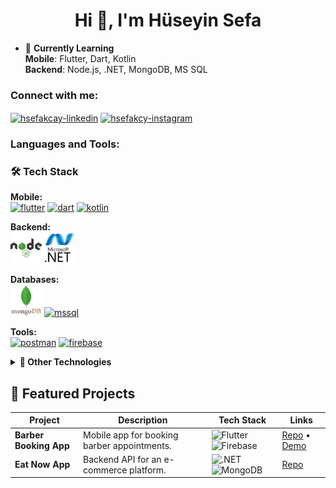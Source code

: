 <h1 align="center">Hi 👋, I'm Hüseyin Sefa</h1>

- 🌱 **Currently Learning**  
  **Mobile**: Flutter, Dart, Kotlin  
  **Backend**: Node.js, .NET, MongoDB, MS SQL

<h3 align="left">Connect with me:</h3>
<p align="left">
<a href="https://linkedin.com/in/hsefakcay" target="blank"><img align="center" src="https://raw.githubusercontent.com/rahuldkjain/github-profile-readme-generator/master/src/images/icons/Social/linked-in-alt.svg" alt="hsefakcay-linkedin" height="30" width="40" /></a>
<a href="https://instagram.com/hsefakcy" target="blank"><img align="center" src="https://raw.githubusercontent.com/rahuldkjain/github-profile-readme-generator/master/src/images/icons/Social/instagram.svg" alt="hsefakcy-instagram" height="30" width="40" /></a>
</p>

<h3 align="left">Languages and Tools:</h3>

### 🛠️ Tech Stack
<p align="left">
  <!-- Mobile Development -->
  <strong>Mobile:</strong><br>
  <a href="https://flutter.dev" target="_blank" rel="noreferrer"><img src="https://www.vectorlogo.zone/logos/flutterio/flutterio-icon.svg" alt="flutter" width="40" height="40"/></a>
  <a href="https://dart.dev" target="_blank" rel="noreferrer"><img src="https://www.vectorlogo.zone/logos/dartlang/dartlang-icon.svg" alt="dart" width="40" height="40"/></a>
  <a href="https://kotlinlang.org" target="_blank" rel="noreferrer"><img src="https://www.vectorlogo.zone/logos/kotlinlang/kotlinlang-icon.svg" alt="kotlin" width="40" height="40"/></a>

  <!-- Backend -->
  <strong>Backend:</strong><br>
  <a href="https://nodejs.org" target="_blank" rel="noreferrer"><img src="https://raw.githubusercontent.com/devicons/devicon/master/icons/nodejs/nodejs-original-wordmark.svg" alt="nodejs" width="50" height="50"/></a>
  <a href="https://dotnet.microsoft.com/" target="_blank" rel="noreferrer"><img src="https://raw.githubusercontent.com/devicons/devicon/master/icons/dot-net/dot-net-original-wordmark.svg" alt="dotnet" width="50" height="50"/></a>

  <!-- Databases -->
  <strong>Databases:</strong><br>
  <a href="https://www.mongodb.com/" target="_blank" rel="noreferrer"><img src="https://raw.githubusercontent.com/devicons/devicon/master/icons/mongodb/mongodb-original-wordmark.svg" alt="mongodb" width="50" height="50"/></a>
  <a href="https://www.microsoft.com/en-us/sql-server" target="_blank" rel="noreferrer"><img src="https://www.svgrepo.com/show/303229/microsoft-sql-server-logo.svg" alt="mssql" width="40" height="40"/></a>

  <!-- Tools -->
  <strong>Tools:</strong><br>
  <a href="https://postman.com" target="_blank" rel="noreferrer"><img src="https://www.vectorlogo.zone/logos/getpostman/getpostman-icon.svg" alt="postman" width="40" height="40"/></a>
  <a href="https://firebase.google.com/" target="_blank" rel="noreferrer"><img src="https://www.vectorlogo.zone/logos/firebase/firebase-icon.svg" alt="firebase" width="40" height="40"/></a>
</p>

<!-- Diğer Teknolojiler -->
<details>
  <summary><b>🎨 Other Technologies</b></summary>
  <p align="left">
    <a href="https://www.w3.org/html/" target="_blank" rel="noreferrer"><img src="https://raw.githubusercontent.com/devicons/devicon/master/icons/html5/html5-original-wordmark.svg" alt="html5" width="40" height="40"/></a>
    <a href="https://www.w3schools.com/css/" target="_blank" rel="noreferrer"><img src="https://raw.githubusercontent.com/devicons/devicon/master/icons/css3/css3-original-wordmark.svg" alt="css3" width="40" height="40"/></a>
    <a href="https://www.python.org" target="_blank" rel="noreferrer"><img src="https://raw.githubusercontent.com/devicons/devicon/master/icons/python/python-original.svg" alt="python" width="40" height="40"/></a>
  </p>
</details>

## 🚀 Featured Projects

| Project | Description | Tech Stack | Links |
|---------|-------------|------------|-------|
| **Barber Booking App** | Mobile app for booking barber appointments. | ![Flutter](https://img.shields.io/badge/Flutter-02569B?style=flat&logo=flutter&logoColor=white) ![Firebase](https://img.shields.io/badge/Firebase-FFCA28?style=flat&logo=firebase&logoColor=black) | [Repo]([https://github.com/yourusername/barber-booking](https://github.com/hsefakcay/BarberBookingApp)) • [Demo](#) |
| **Eat Now App** | Backend API for an e-commerce platform. | ![.NET](https://img.shields.io/badge/.NET-512BD4?style=flat&logo=dotnet&logoColor=white) ![MongoDB](https://img.shields.io/badge/MongoDB-47A248?style=flat&logo=mongodb&logoColor=white) | [Repo]([https://github.com/yourusername/ecommerce-api](https://github.com/hsefakcay/EatNowApp)) |
